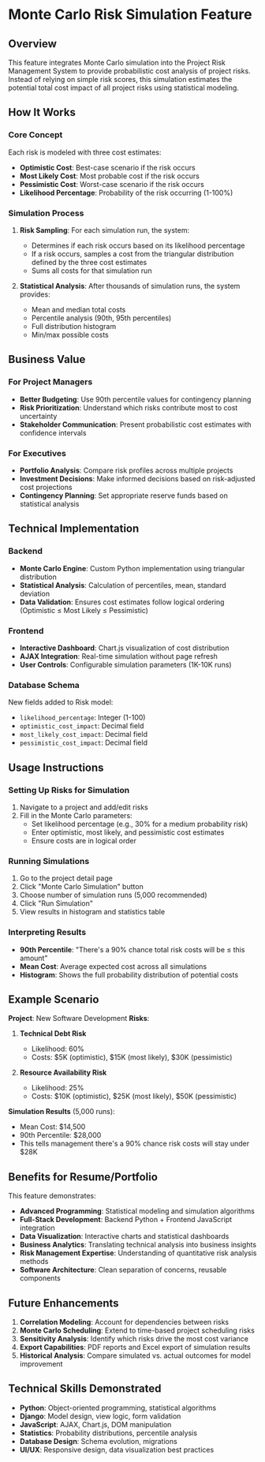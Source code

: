 # Monte Carlo Risk Simulation Feature

## Overview

This feature integrates Monte Carlo simulation into the Project Risk Management System to provide probabilistic cost analysis of project risks. Instead of relying on simple risk scores, this simulation estimates the potential total cost impact of all project risks using statistical modeling.

## How It Works

### Core Concept
Each risk is modeled with three cost estimates:
- **Optimistic Cost**: Best-case scenario if the risk occurs
- **Most Likely Cost**: Most probable cost if the risk occurs  
- **Pessimistic Cost**: Worst-case scenario if the risk occurs
- **Likelihood Percentage**: Probability of the risk occurring (1-100%)

### Simulation Process
1. **Risk Sampling**: For each simulation run, the system:
   - Determines if each risk occurs based on its likelihood percentage
   - If a risk occurs, samples a cost from the triangular distribution defined by the three cost estimates
   - Sums all costs for that simulation run

2. **Statistical Analysis**: After thousands of simulation runs, the system provides:
   - Mean and median total costs
   - Percentile analysis (90th, 95th percentiles)
   - Full distribution histogram
   - Min/max possible costs

## Business Value

### For Project Managers
- **Better Budgeting**: Use 90th percentile values for contingency planning
- **Risk Prioritization**: Understand which risks contribute most to cost uncertainty
- **Stakeholder Communication**: Present probabilistic cost estimates with confidence intervals

### For Executives
- **Portfolio Analysis**: Compare risk profiles across multiple projects
- **Investment Decisions**: Make informed decisions based on risk-adjusted cost projections
- **Contingency Planning**: Set appropriate reserve funds based on statistical analysis

## Technical Implementation

### Backend
- **Monte Carlo Engine**: Custom Python implementation using triangular distribution
- **Statistical Analysis**: Calculation of percentiles, mean, standard deviation
- **Data Validation**: Ensures cost estimates follow logical ordering (Optimistic ≤ Most Likely ≤ Pessimistic)

### Frontend
- **Interactive Dashboard**: Chart.js visualization of cost distribution
- **AJAX Integration**: Real-time simulation without page refresh
- **User Controls**: Configurable simulation parameters (1K-10K runs)

### Database Schema
New fields added to Risk model:
- `likelihood_percentage`: Integer (1-100)
- `optimistic_cost_impact`: Decimal field
- `most_likely_cost_impact`: Decimal field  
- `pessimistic_cost_impact`: Decimal field

## Usage Instructions

### Setting Up Risks for Simulation
1. Navigate to a project and add/edit risks
2. Fill in the Monte Carlo parameters:
   - Set likelihood percentage (e.g., 30% for a medium probability risk)
   - Enter optimistic, most likely, and pessimistic cost estimates
   - Ensure costs are in logical order

### Running Simulations
1. Go to the project detail page
2. Click "Monte Carlo Simulation" button
3. Choose number of simulation runs (5,000 recommended)
4. Click "Run Simulation"
5. View results in histogram and statistics table

### Interpreting Results
- **90th Percentile**: "There's a 90% chance total risk costs will be ≤ this amount"
- **Mean Cost**: Average expected cost across all simulations
- **Histogram**: Shows the full probability distribution of potential costs

## Example Scenario

**Project**: New Software Development
**Risks**:
1. **Technical Debt Risk**
   - Likelihood: 60%
   - Costs: $5K (optimistic), $15K (most likely), $30K (pessimistic)

2. **Resource Availability Risk**
   - Likelihood: 25%  
   - Costs: $10K (optimistic), $25K (most likely), $50K (pessimistic)

**Simulation Results** (5,000 runs):
- Mean Cost: $14,500
- 90th Percentile: $28,000
- This tells management there's a 90% chance risk costs will stay under $28K

## Benefits for Resume/Portfolio

This feature demonstrates:
- **Advanced Programming**: Statistical modeling and simulation algorithms
- **Full-Stack Development**: Backend Python + Frontend JavaScript integration
- **Data Visualization**: Interactive charts and statistical dashboards
- **Business Analytics**: Translating technical analysis into business insights
- **Risk Management Expertise**: Understanding of quantitative risk analysis methods
- **Software Architecture**: Clean separation of concerns, reusable components

## Future Enhancements

1. **Correlation Modeling**: Account for dependencies between risks
2. **Monte Carlo Scheduling**: Extend to time-based project scheduling risks
3. **Sensitivity Analysis**: Identify which risks drive the most cost variance
4. **Export Capabilities**: PDF reports and Excel export of simulation results
5. **Historical Analysis**: Compare simulated vs. actual outcomes for model improvement

## Technical Skills Demonstrated

- **Python**: Object-oriented programming, statistical algorithms
- **Django**: Model design, view logic, form validation
- **JavaScript**: AJAX, Chart.js, DOM manipulation
- **Statistics**: Probability distributions, percentile analysis
- **Database Design**: Schema evolution, migrations
- **UI/UX**: Responsive design, data visualization best practices
